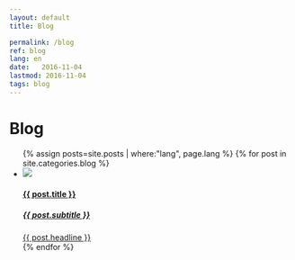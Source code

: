 ```yaml
---
layout: default
title: Blog

permalink: /blog
ref: blog
lang: en
date:   2016-11-04
lastmod: 2016-11-04
tags: blog
---
```

<div class="page-feed">
<h1>Blog</h1>
      <ul class="post-stream-container no-span">
            {% assign posts=site.posts | where:"lang", page.lang %}
            {% for post in site.categories.blog %}
            <li>
              <a href="{{ post.url | prepend: site.baseurl }}" class="post-stream-card">
                <img src=" {{ post.hero-image }}" />
                <div class="hero-article-headline">
                  <h4>{{ post.title }}</h4>
                  <h5>{{ post.subtitle }}</h5>
                  {{ post.headline }}
                </div>
              </a>
            </li>
            {% endfor %}
      </ul>
</div>
